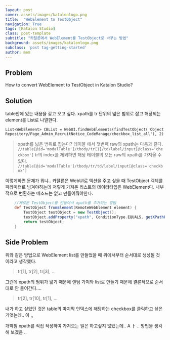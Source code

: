 ```yaml
---
layout: post
cover: assets/images/katalonlogo.png 
title:  "WebElement to TestObject"
navigation: True
tags: [Katalon Studio]
class: post-template
subtitle: "카탈론에서 WebElement를 TestObject로 바꾸는 방법"
background: assets/images/katalonlogo.png 
subclass: 'post tag-getting-started'
author: mem
---
```


## Problem

How to convert WebElement to TestObject in Katalon Studio?


## Solution


table안에 있는 내용을 갖고 오고 싶다. xpath를 tr 단위의 넓은 범위로 잡고 해당되는 element를 List로 나열한다.

`List<WebElement> CBList = WebUI.findWebElements(findTestObject('Object Repository/Page_Admin_RecruitNotice_CodeManage/checkbox_list_all'), 2)` 

> xpath를 넓은 범위로 잡는다?
> 테이블 에서 첫번째 raw의 xpath는 다음과 같다. `//table[@id='modalTable']/tbody/tr[1]/td/label/input[@class='checkbox']`
> tr의 index를 제외하면 해당 테이블의 모든 raw의 xpath를 가져올 수 있다. `//table[@id='modalTable']/tbody/tr/td/label/input[@class='checkbox']`

이렇게하면 문제가 뭐냐..
카탈론은 WebUI로 액션을 주고 싶을 때 TestObject 객체를 파라미터로 넘겨야하는데 저렇게 가져온 리스트의 데이터타입은 WebElement다.
내부적으로 변환하는 메소드는 없고 만들어줘야한다.

```groovy
    //새로운 TestObject를 만들어서 xpath를 추가하는 방법
	def TestObject fromElement(RemoteWebElement element) {
		TestObject testObject = new TestObject();
		testObject.addProperty("xpath", ConditionType.EQUALS, getXPathFromElement(element));
		return testObject;
	}
```

## Side Problem
위와 같은 방법으로 WebElement list를 만들었을 때 위에서부터 순서대로 생성될 것 이라고 생각했다.

> tr[1], tr[2], tr[3], ... 

그런데 xpath의 범위가 넓기 때문에 랜덤 가져와 list로 만들기 때문에 결론적으로 순서대로 안 들어간다....

> tr[2], tr[10], tr[1], ...

내가 하고 싶었던 것은 table의 마지막 인덱스에 해당하는 checkbox를 클릭하고 싶은거엿는데.. 아 ,,

개빡침
xpath를 직접 작성하여 가져오는 일은 하고싶지 않았는데.. A ㅏ ..
방법을 생각해 보겠음 .. 
